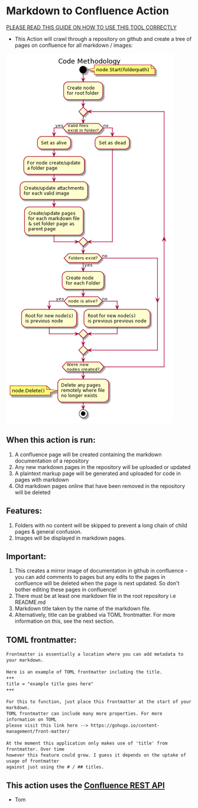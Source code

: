 # Markdown to Confluence Action
[PLEASE READ THIS GUIDE ON HOW TO USE THIS TOOL CORRECTLY](https://github.com/xiatechs/markdown-to-confluence/blob/master/GUIDE.md)

- This Action will crawl through a repository on github and create a tree of pages on confluence for all markdown / images:

![Diagram of action methodology](methodology.png)

## When this action is run:

1) A confluence page will be created containing the markdown documentation of a repository
2) Any new markdown pages in the repository will be uploaded or updated
3) A plaintext markup page will be generated and uploaded for code in pages with markdown
4) Old markdown pages online that have been removed in the repository will be deleted

## Features:

1) Folders with no content will be skipped to prevent a long chain of child pages & general confusion.
2) Images will be displayed in markdown pages.

## Important:

1) This creates a mirror image of documentation in github in confluence - you can add comments to pages but any edits to the pages in confluence will be deleted when the page is next updated. So don't bother editing these pages in confluence!
2) There must be at least one markdown file in the root repository i.e README.md
3) Markdown title taken by the name of the markdown file.
4) Alternatively, title can be grabbed via TOML frontmatter. For more information on this, see the next section.

## TOML frontmatter:
```
Frontmatter is essentially a location where you can add metadata to your markdown.

Here is an example of TOML frontmatter including the title.
+++
title = "example title goes here"
+++

For this to function, just place this frontmatter at the start of your markdown.
TOML frontmatter can include many more properties. For more information on TOML 
please visit this link here --> https://gohugo.io/content-management/front-matter/

At the moment this application only makes use of 'title' from frontmatter. Over time 
however this feature could grow. I guess it depends on the uptake of usage of frontmatter
against just using the # / ## titles.
```

## This action uses the [Confluence REST API](https://developer.atlassian.com/cloud/confluence/rest/intro/)

- Tom
